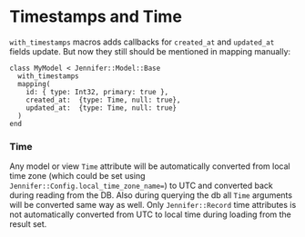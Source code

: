 # Timestamps and Time

`with_timestamps` macros adds callbacks for `created_at` and `updated_at` fields update. But now they still should be mentioned in mapping manually:

```crystal
class MyModel < Jennifer::Model::Base
  with_timestamps
  mapping(
    id: { type: Int32, primary: true },
    created_at:  {type: Time, null: true},
    updated_at:  {type: Time, null: true}
  )
end
```

### Time

Any model or view `Time` attribute will be automatically converted from local time zone (which could be set using `Jennifer::Config.local_time_zone_name=`) to UTC and converted back during reading from the DB. Also during querying the db all `Time` arguments will be converted same way as well. Only `Jennifer::Record` time attributes is not automatically converted from UTC to local time during loading from the result set.
